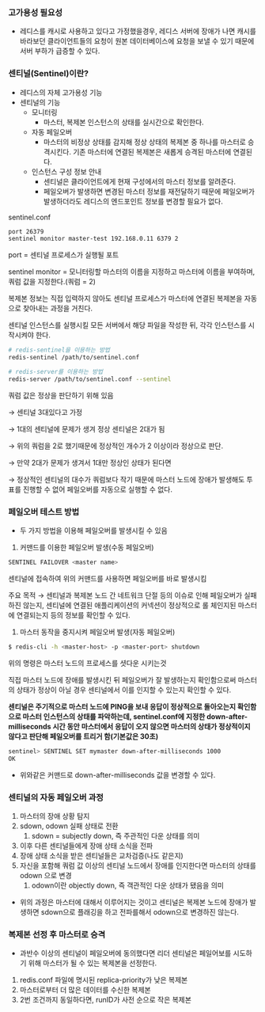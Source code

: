 ### 고가용성 필요성

- 레디스를 캐시로 사용하고 있다고 가정했을경우, 레디스 서버에 장애가 나면 캐시를 바라보던 클라이언트들의 요청이 원본 데이터베이스에 요청을 보낼 수 있기 때문에 서버 부하가 급증할 수 있다.

### 센티널(Sentinel)이란?

- 레디스의 자체 고가용성 기능
- 센티널의 기능
    - 모니터링
        - 마스터, 복제본 인스턴스의 상태를 실시간으로 확인한다.
    - 자동 페일오버
        - 마스터의 비정상 상태를 감지해 정상 상태의 복제본 중 하나를 마스터로 승격시킨다. 기존 마스터에 연결된 복제본은 새롭게 승격된 마스터에 연결된다.
    - 인스턴스 구성 정보 안내
        - 센티널은 클라이언트에게 현재 구성에서의 마스터 정보를 알려준다.
        - 페일오버가 발생하면 변경된 마스터 정보를 재전달하기 때문에 페일오버가 발생하더라도 레디스의 엔드포인트 정보를 변경할 필요가 없다.

sentinel.conf

```bash
port 26379
sentinel monitor master-test 192.168.0.11 6379 2
```

port = 센티널 프로세스가 실행될 포트

sentinel monitor = 모니터링할 마스터의 이름을 지정하고 마스터에 이름을 부여하며, 쿼럼 값을 지정한다.(쿼럼 = 2)

복제본 정보는 직접 입력하지 않아도 센티널 프로세스가 마스터에 연결된 복제본을 자동으로 찾아내는 과정을 거친다.

센티널 인스턴스를 실행시킬 모든 서버에서 해당 파일을 작성한 뒤, 각각 인스턴스를 시작시켜야 한다.

```bash
# redis-sentinel을 이용하는 방법
redis-sentinel /path/to/sentinel.conf

# redis-server를 이용하는 방법
redis-server /path/to/sentinel.conf --sentinel
```

쿼럼 값은 정상을 판단하기 위해 있음

→ 센티널 3대있다고 가정

→ 1대의 센티널에 문제가 생겨 정상 센티널은 2대가 됨

→ 위의 쿼럼을 2로 했기때문에 정상적인 개수가 2 이상이라 정상으로 판단.

→ 만약 2대가 문제가 생겨서 1대만 정상인 상태가 된다면

→ 정상적인 센티널의 대수가 쿼럼보다 작기 때문에 마스터 노드에 장애가 발생해도 투표를 진행할 수 없어 페일오버를 자동으로 실행할 수 없다.

### 페일오버 테스트 방법

- 두 가지 방법을 이용해 페일오버를 발생시킬 수 있음
1. 커맨드를 이용한 페일오버 발생(수동 페일오버)

```bash
SENTINEL FAILOVER <master name>
```

센티널에 접속하여 위의 커맨드를 사용하면 페일오버를 바로 발생시킴

주요 목적 → 센티널과 복제본 노드 간 네트워크 단절 등의 이슈로 인해 페일오버가 실패하진 않는지, 센티널에 연결된 애플리케이션의 커넥션이 정상적으로 롤 체인지된 마스터에 연결되는지 등의 정보를 확인할 수 있다.

1. 마스터 동작을 중지시켜 페일오버 발생(자동 페일오버)

```bash
$ redis-cli -h <master-host> -p <master-port> shutdown
```

위의 명령은 마스터 노드의 프로세스를 셧다운 시키는것

직접 마스터 노드에 장애를 발생시킨 뒤 페일오버가 잘 발생하는지 확인함으로써 마스터의 상태가 정상이 아닐 경우 센티널에서 이를 인지할 수 있는지 확인할 수 있다.

**센티널은 주기적으로 마스터 노드에 PING을 보내 응답이 정상적으로 돌아오는지 확인함으로 마스터 인스턴스의 상태를 파악하는데, sentinel.conf에 지정한 down-after-milliseconds 시간 동안 마스터에서 응답이 오지 않으면 마스터의 상태가 정상적이지 않다고 판단해 페일오버를 트리거 함(기본값은 30초)**

```bash
sentinel> SENTINEL SET mymaster down-after-milliseconds 1000
OK
```

- 위와같은 커맨드로 down-after-milliseconds 값을 변경할 수 있다.

### 센티널의 자동 페일오버 과정

1. 마스터의 장애 상황 탐지
2. sdown, odown 실패 상태로 전환
    1. sdown = subjectly down, 즉 주관적인 다운 상태를 의미
3. 이후 다른 센티널들에게 장애 상태 소식을 전파
4. 장애 상태 소식을 받은 센티널들은 교차검증(나도 같은지)
5. 자신을 포함해 쿼럼 값 이상의 센티널 노드에서 장애를 인지한다면 마스터의 상태를 odown 으로 변경
    1. odown이란 objectly down, 즉 객관적인 다운 상태가 됐음을 의미

- 위의 과정은 마스터에 대해서 이루어지는 것이고 센티널은 복제본 노드에 장애가 발생하면 sdown으로 플래깅을 하고 전파를해서 odown으로 변경하진 않는다.

### 복제본 선정 후 마스터로 승격

- 과반수 이상의 센티널이 페일오버에 동의했다면 리더 센티널은 페일어보를 시도하기 위해 마스터가 될 수 있는 복제본을 선정한다.
1. redis.conf 파일에 명시된 replica-priority가 낮은 복제본
2. 마스터로부터 더 많은 데이터를 수신한 복제본
3. 2번 조건까지 동일하다면, runID가 사전 순으로 작은 복제본
